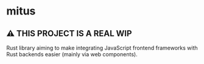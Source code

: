 # mitus

## ⚠ THIS PROJECT IS A REAL WIP

Rust library aiming to make integrating JavaScript frontend frameworks with Rust backends easier (mainly via web components).
